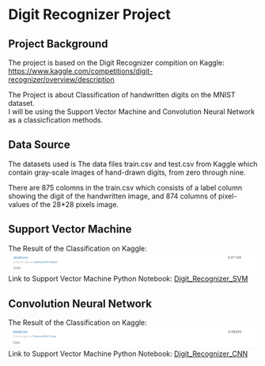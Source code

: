 # Digit Recognizer Project


## Project Background
The project is based on the Digit Recognizer compition on Kaggle: https://www.kaggle.com/competitions/digit-recognizer/overview/description 


The Project is about Classification of handwritten digits on the MNIST dataset.\
I will be using the Support Vector Machine and Convolution Neural Network as a classicfication methods. 

## Data Source
The datasets used is The data files train.csv and test.csv from Kaggle which contain gray-scale images of hand-drawn digits, from zero through nine.

There are 875 colomns in the train.csv which consists of a label column showing the digit of the handwritten image, and 874 columns of pixel-values of the 28*28 pixels image.

## Support Vector Machine
The Result of the Classification on Kaggle:
![svmresult](svmresult.PNG)
Link to Support Vector Machine Python Notebook: [Digit_Recognizer_SVM](DigitRecognizerSVM.ipynb)

## Convolution Neural Network
The Result of the Classification on Kaggle:
![cnnresult](cnnresult.PNG)
Link to Support Vector Machine Python Notebook: [Digit_Recognizer_CNN](DigitRecognizerCNN.ipynb)
